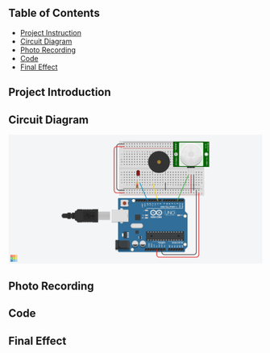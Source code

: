 ## Table of Contents
* [Project Instruction](#project-introduction)
* [Circuit Diagram](#circuit-diagram)
* [Photo Recording](#photo-recording)
* [Code](#code)
* [Final Effect](#final-effect)

## Project Introduction

## Circuit Diagram
![Tinkercad](https://github.com/msc-creative-computing/p-comp-week-1-labs-HarryWuuuuu/blob/69bc29c0c00ad343c35397aadeaa887dd16e48a6/Week%202/Lab%204/Tinkercad.png
)

## Photo Recording

## Code

## Final Effect
